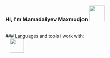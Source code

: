 ### Hi, I'm Mamadaliyev Maxmudjon <img src="https://i.gifer.com/origin/b7/b7444689a354fe50fa8edf09f12cc5b8_w200.webp" width="50px">
<br/>
### Languages and tools i work with: 
<code>
  <img src="https://encrypted-tbn0.gstatic.com/images?q=tbn:ANd9GcSDdAHJgXP_Sdl0UgToMIN5ztuPWpQaltYvX3bdcMFbxhaAXXifVPwM7Oovqaw4M5fIliA&usqp=CAU" height="45px"
</code>
